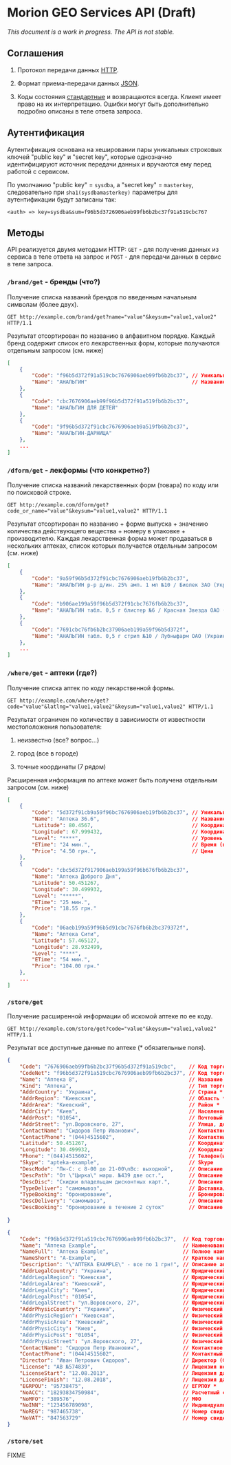 # Morion GEO Services API (Draft) #

*This document is a work in progress. The API is not stable.*

## Соглашения ##

1. Протокол передачи данных [HTTP](http://ru.wikipedia.org/wiki/HTTP).

2. Формат приема-передачи данных [JSON](http://json.org/).

3. Коды состояния [стандартные](http://en.wikipedia.org/wiki/List_of_HTTP_status_codes) и возвращаются всегда. Клиент имеет право на их интерпретацию. Ошибки могут быть дополнительно подробно описаны в теле ответа запроса.

## Аутентификация ##

Аутентификация основана на хешировании пары уникальных строковых ключей "public key" и "secret key", которые однозначно идентифицируют источник передачи данных и вручаются ему перед работой с сервисом. 

По умолчанию "public key" = `sysdba`, а "secret key" = `masterkey`, следовательно при `sha1(sysdbamasterkey)` параметры для аутентификации будут записаны так:
  
  ```
  <auth> => key=sysdba&sum=f96b5d3726906aeb99fb6b2bc37f91a519cbc767
  ```

## Методы ##

API реализуется двумя методами HTTP: `GET` - для получения данных из сервиса в теле ответа на запрос и `POST` - для передачи данных в сервис в теле запроса.

### `/brand/get` - бренды (что?)

Получение списка названий брендов по введенным начальным символам (более двух). 

```
GET http://example.com/brand/get?name="value"&keysum="value1,value2" HTTP/1.1
```

Результат отсортирован по названию в алфавитном порядке. Каждый бренд содержит список его лекарственных форм, которые получаются отдельным запросом (см. ниже)

```json
[
	{
		"Code": "f96b5d372f91a519cbc7676906aeb99fb6b2bc37", // Уникальный иденификатор
		"Name": "АНАЛЬГИН"                                  // Название бренда (товара)
	},
	{
		"Code": "cbc7676906aeb99f96b5d372f91a519fb6b2bc37",
		"Name": "АНАЛЬГИН ДЛЯ ДЕТЕЙ"
	},
	{
		"Code": "9f96b5d372f91cbc7676906aeb9a519fb6b2bc37",
		"Name": "АНАЛЬГИН-ДАРНИЦА"
	},
	...
]
```

### `/dform/get` - лекформы (что конкретно?)

Получение списка названий лекарственных форм (товара) по коду или по поисковой строке. 

```
GET http://example.com/dform/get?code_or_name="value"&keysum="value1,value2" HTTP/1.1
```

Результат отсортирован по названию + форме выпуска +  значению количества действующего вещества + номеру в упаковке + производителю. Каждая лекарственная форма может продаваться в нескольких аптеках, список которых получается отдельным запросом (см. ниже)

```json
[
	{
		"Code": "9a59f96b5d372f91cbc7676906aeb19fb6b2bc37",                            // Уникальный иденификатор
		"Name": "АНАЛЬГИН р-р д/ин. 25% амп. 1 мл №10 / Биолек ЗАО (Украина, Харьков)" // Название лекарственной формы (товара)
	},
	{
		"Code": "b906ae199a59f96b5d372f91cbc7676fb6b2bc37",
		"Name": "АНАЛЬГИН табл. 0,5 г блистер №6 / Красная Звезда ОАО (Украина, Харьков)"
	},
	{
		"Code": "7691cbc76fb6b2bc37906aeb199a59f96b5d372f",
		"Name": "АНАЛЬГИН табл. 0,5 г стрип №10 / Лубныфарм ОАО (Украина, Лубны)"
	},
	...
]
```

### `/where/get` - аптеки (где?)

Получение списка аптек по коду лекарственной формы. 

```
GET http://example.com/where/get?code="value"&latlng="value1,value2"&keysum="value1,value2" HTTP/1.1
```

Результат ограничен по количеству в зависимости от известности местоположения пользователя:

1. неизвестно (все? вопрос...)

2. город (все в городе)

3. точные координаты (7 рядом)

Расширенная информация по аптеке может быть получена отдельным запросом (см. ниже)

```json
[
	{
		"Code": "5d372f91cb9a59f96bc7676906aeb19fb6b2bc37", // Уникальный иденификатор
		"Name": "Аптека 36.6",                              // Название аптеки
		"Latitude": 80.4567,                                // Координата Широта
		"Longitude": 67.999432,                             // Координата Долгота
		"Level": "****",                                    // Уровень (рейтинг) сервисов аптеки (пока нарисовал звездочками)
		"ETime": "24 мин.",                                 // Время (примерное) в пути до аптеки от точки пользователя
		"Price": "4.50 грн.",                               // Цена
	},
	{
		"Code": "cbc5d372f917906aeb199a59f96b676fb6b2bc37",
		"Name": "Аптека Доброго Дня",
		"Latitude": 50.451267,
		"Longitude": 30.499932,
		"Level": "*****",
		"ETime": "25 мин.",
		"Price": "18.55 грн."
	},
	{
		"Code": "06aeb199a59f96b5d91cbc7676fb6b2bc379372f",
		"Name": "Аптека Сити",
		"Latitude": 57.465127,
		"Longitude": 28.932499,
		"Level": "****",
		"ETime": "54 мин.",
		"Price": "104.00 грн."
	},
	...
]
```

### `/store/get`

Получение расширенной информации об искомой аптеке по ее коду.

```
GET http://example.com/store/get?code="value"&keysum="value1,value2" HTTP/1.1
```

Результат все доступные данные по аптеке (* обязательные поля).


```json
{
	"Code": "7676906aeb99fb6b2bc37f96b5d372f91a519cbc",    // Код торговой точки *
	"CodeNet": "f96b5d372f91a519cbc7676906aeb99fb6b2bc37", // Код торговой сети *
	"Name": "Аптека 8",                                    // Название торговой точки *
	"Kind": "Аптека",                                      // Тип торговой точки (Аптека|Аптечный пункт) *
	"AddrCountry": "Украина",                              // Страна *
	"AddrRegion": "Киевская",                              // Область *
	"AddrArea": "Киевский",                                // Район *
	"AddrCity": "Киев",                                    // Населенный пункт *
	"AddrPost": "01054",                                   // Почтовый индекс *
	"AddrStreet": "ул.Воровского, 27",                     // Улица, дом *
	"ContactName": "Сидоров Петр Иванович",                // Контактное лицо *
	"ContactPhone": "(044)4515602",                        // Контактный телефон *
	"Latitude": 50.451267,                                 // Координата Широта *
	"Longitude": 30.499932,                                // Координата Долгота *
	"Phone": "(044)4515602",                               // Телефон(ы) *
	"Skype": "apteka-example",                             // Skype
	"DescMode": "Пн-С: с 8-00 до 21-00\nВс: выходной",     // Описание режима работы торговой точки * FIXME
	"DescPath": "От \"Цирка\" марш. №439 две ост.",        // Описание проезда
	"DescDisc": "Скидки владельцам дисконтных карт.",      // Описание дисконтной программы
	"TypeDeliver": "самомывоз",                            // Доставка/самовывоз
	"TypeBooking": "бронирование",                         // Бронирование/заказ
	"DescDelivery": "самомывоз",                           // Описание условий доставки/самовывоза
	"DescBooking": "бронирование в течение 2 суток"        // Описание условий бронипрования/заказа
	
}

```

```json
{
	"Code": "f96b5d372f91a519cbc7676906aeb99fb6b2bc37",  // Код торговой сети
	"Name": "Аптека Example",                            // Наименование сети (торговая марка)
	"NameFull": "Аптека Example",                        // Полное наименование юридического лица
	"NameShort": "А-Example",                            // Краткое наименование юридического лица
	"Description": "\"АПТЕКА EXAMPLE\" - все по 1 грн!", // Описание аптеки/сети 
	"AddrLegalCountry": "Украина",                       // Юридический адрес: Страна *
	"AddrLegalRegion": "Киевская",                       // Юридический адрес: Область *
	"AddrLegalArea": "Киевский",                         // Юридический адрес: Район *
	"AddrLegalCity": "Киев",                             // Юридический адрес: Населенный пункт *
	"AddrLegalPost": "01054",                            // Юридический адрес: Почтовый индекс *
	"AddrLegalStreet": "ул.Воровского, 27",              // Юридический адрес: Улица, дом *
	"AddrPhysicCountry": "Украина",                      // Физический адрес: Страна *
	"AddrPhysicRegion": "Киевская",                      // Физический адрес: Область *
	"AddrPhysicArea": "Киевский",                        // Физический адрес: Район *
	"AddrPhysicCity": "Киев",                            // Физический адрес: Населенный пункт *
	"AddrPhysicPost": "01054",                           // Физический адрес: Почтовый индекс *
	"AddrPhysicStreet": "ул.Воровского, 27",             // Физический адрес: Улица, дом *
	"ContactName": "Сидоров Петр Иванович",              // Контактное лицо *
	"ContactPhone": "(044)4515602",                      // Контактный телефон *
	"Director": "Иван Петрович Сидоров",                 // Директор (ФИО) *
	"License": "АВ №574839",                             // Лицензия номер *
	"LicenseStart": "12.08.2013",                        // Лицензия дата начала *
	"LicenseFinish": "12.08.2018",                       // Лицензия дата окончания *
	"EGRPOU": "95738475",                                // ЕГРПОУ *
	"NoACC": "18293834750984",                           // Расчетный счет
	"NoMFO": "389576",                                   // МФО
	"NoINN": "123456789098",                             // Индивидуальный налоговый номер (ИНН)
	"NoREG": "987465738",                                // Номер свидетельства регистрации
	"NoVAT": "847563729"                                 // Номер свидетельства плательщика НДС
}
```

### `/store/set`

FIXME